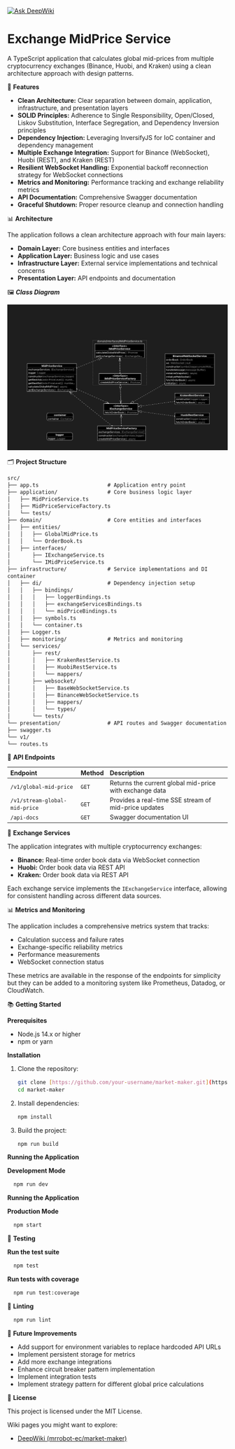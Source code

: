 [![Ask DeepWiki](https://deepwiki.com/badge.svg)](https://deepwiki.com/mrrobot-ec/market-maker)

# Exchange MidPrice Service

A TypeScript application that calculates global mid-prices from multiple cryptocurrency exchanges (Binance, Huobi, and Kraken) using a clean architecture approach with design patterns.

🚀 **Features**

* **Clean Architecture:** Clear separation between domain, application, infrastructure, and presentation layers
* **SOLID Principles:** Adherence to Single Responsibility, Open/Closed, Liskov Substitution, Interface Segregation, and Dependency Inversion principles
* **Dependency Injection:** Leveraging InversifyJS for IoC container and dependency management
* **Multiple Exchange Integration:** Support for Binance (WebSocket), Huobi (REST), and Kraken (REST)
* **Resilient WebSocket Handling:** Exponential backoff reconnection strategy for WebSocket connections
* **Metrics and Monitoring:** Performance tracking and exchange reliability metrics
* **API Documentation:** Comprehensive Swagger documentation
* **Graceful Shutdown:** Proper resource cleanup and connection handling

📊 **Architecture**

The application follows a clean architecture approach with four main layers:

* **Domain Layer:** Core business entities and interfaces
* **Application Layer:** Business logic and use cases
* **Infrastructure Layer:** External service implementations and technical concerns
* **Presentation Layer:** API endpoints and documentation

🖼️ ***Class Diagram***

![image info](./imgs/class-diag.png)

🗂 **Project Structure**

```
src/
├── app.ts                      # Application entry point
├── application/                # Core business logic layer
│   ├── MidPriceService.ts
│   ├── MidPriceServiceFactory.ts
│   └── tests/
├── domain/                     # Core entities and interfaces
│   ├── entities/
│   │   ├── GlobalMidPrice.ts
│   │   └── OrderBook.ts
│   ├── interfaces/
│       ├── IExchangeService.ts
│       └── IMidPriceService.ts
├── infrastructure/             # Service implementations and DI container
│   ├── di/                     # Dependency injection setup
│   │   ├── bindings/
│   │   │   ├── loggerBindings.ts
│   │   │   ├── exchangeServicesBindings.ts
│   │   │   └── midPriceBindings.ts
│   │   ├── symbols.ts
│   │   └── container.ts
│   ├── Logger.ts
│   ├── monitoring/             # Metrics and monitoring
│   └── services/
│       ├── rest/
│       │   ├── KrakenRestService.ts
│       │   ├── HuobiRestService.ts
│       │   └── mappers/
│       ├── websocket/
│       │   ├── BaseWebSocketService.ts
│       │   ├── BinanceWebSocketService.ts
│       │   ├── mappers/
│       │   └── types/
│       └── tests/
└── presentation/               # API routes and Swagger documentation
├── swagger.ts
└── v1/
└── routes.ts
```

📑 **API Endpoints**

| Endpoint                    | Method | Description                                                    |
| :-------------------------- | :----- |:---------------------------------------------------------------|
| `/v1/global-mid-price`       | `GET`  | Returns the current global mid-price with exchange data        |
| `/v1/stream-global-mid-price`| `GET`  | Provides a real-time SSE stream of mid-price updates           |
| `/api-docs`                 | `GET`  | Swagger documentation UI                                       |

🔄 **Exchange Services**

The application integrates with multiple cryptocurrency exchanges:

* **Binance:** Real-time order book data via WebSocket connection
* **Huobi:** Order book data via REST API
* **Kraken:** Order book data via REST API

Each exchange service implements the `IExchangeService` interface, allowing for consistent handling across different data sources.

📊 **Metrics and Monitoring**

The application includes a comprehensive metrics system that tracks:

* Calculation success and failure rates
* Exchange-specific reliability metrics
* Performance measurements
* WebSocket connection status

These metrics are available in the response of the endpoints for simplicity but they can be added to a monitoring system like Prometheus, Datadog, or CloudWatch.

📚 **Getting Started**

**Prerequisites**

* Node.js 14.x or higher
* npm or yarn

**Installation**

1.  Clone the repository:
    ```bash
    git clone [https://github.com/your-username/market-maker.git](https://github.com/your-username/market-maker.git)
    cd market-maker
    ```
2.  Install dependencies:
    ```bash
    npm install
    ```
3.  Build the project:
    ```bash
    npm run build
    ```

**Running the Application**

**Development Mode**
  ```bash
    npm run dev
  ```

**Running the Application**

**Production Mode**

```bash
  npm start
```

🧪 **Testing**

**Run the test suite**
  ```bash
    npm test
  ```

**Run tests with coverage**
  ```bash
    npm run test:coverage
  ```

🧹 **Linting**
  ```bash
    npm run lint
  ```

🔧 **Future Improvements**

* Add support for environment variables to replace hardcoded API URLs
* Implement persistent storage for metrics
* Add more exchange integrations
* Enhance circuit breaker pattern implementation
* Implement integration tests
* Implement strategy pattern for different global price calculations

📜 **License**

This project is licensed under the MIT License.

Wiki pages you might want to explore:

* [DeepWiki (mrrobot-ec/market-maker)](https://deepwiki.com/mrrobot-ec/market-maker)


